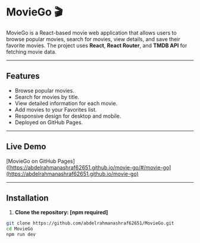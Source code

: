 # MovieGo 🎬

MovieGo is a React-based movie web application that allows users to browse popular movies, search for movies, view details, and save their favorite movies. The project uses **React**, **React Router**, and **TMDB API** for fetching movie data.

---

## Features

- Browse popular movies.
- Search for movies by title.
- View detailed information for each movie.
- Add movies to your Favorites list.
- Responsive design for desktop and mobile.
- Deployed on GitHub Pages.

---

## Live Demo

[MovieGo on GitHub Pages]([https://abdelrahmanashraf62651.github.io/movie-go/#/movie-go](https://abdelrahmanashraf62651.github.io/movie-go)

---

## Installation

1. **Clone the repository: [npm required]**

```bash
git clone https://github.com/abdelrahmanashraf62651/MovieGo.git
cd MovieGo
npm run dev
```
